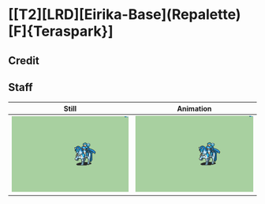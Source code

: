 # [\[T2\]\[LRD\]\[Eirika-Base\]\(Repalette\)\[F\]{Teraspark}]

## Credit


	
## Staff

| Still | Animation |
| :---: | :-------: |
| ![Staff still](./Staff_000.png) | ![Staff animation](./Staff.gif) |
